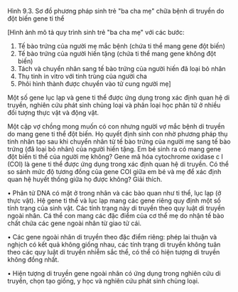 Hình 9.3. Sơ đồ phương pháp sinh trẻ "ba cha mẹ" chữa bệnh di truyền do đột biến gene ti thể

[Hình ảnh mô tả quy trình sinh trẻ "ba cha mẹ" với các bước:
1. Tế bào trứng của người mẹ mắc bệnh (chứa ti thể mang gene đột biến)
2. Tế bào trứng của người hiến tặng (chứa ti thể mang gene không đột biến)
3. Tách và chuyển nhân sang tế bào trứng của người hiến đã loại bỏ nhân
4. Thụ tinh in vitro với tinh trùng của người cha
5. Phôi hình thành được chuyển vào tử cung người mẹ]

Một số gene lục lạp và gene ti thể được ứng dụng trong xác định quan hệ di truyền, nghiên cứu phát sinh chủng loại và phân loại học phân tử ở nhiều đối tượng thực vật và động vật.

Một cặp vợ chồng mong muốn có con nhưng người vợ mắc bệnh di truyền do mang gene ti thể đột biến. Họ quyết định sinh con nhờ phương pháp thụ tinh nhân tạo sau khi chuyển nhân từ tế bào trứng của người mẹ sang tế bào trứng (đã loại bỏ nhân) của người hiến tặng. Em bé sinh ra có mang gene đột biến ti thể của người mẹ không? Gene mã hóa cytochrome oxidase c I (COI) là gene ti thể được ứng dụng trong xác định quan hệ di truyền. Có thể so sánh mức độ tương đồng của gene COI giữa em bé và mẹ để xác định quan hệ huyết thống giữa họ được không? Giải thích.

• Phân tử DNA có mặt ở trong nhân và các bào quan như ti thể, lục lạp (ở thực vật). Hệ gene ti thể và lục lạp mang các gene riêng quy định một số tính trạng của sinh vật. Các tính trạng này di truyền theo quy luật di truyền ngoài nhân. Cá thể con mang các đặc điểm của cơ thể mẹ do nhận tế bào chất chứa các gene ngoài nhân từ giao tử cái.

• Các gene ngoài nhân di truyền theo đặc điểm riêng: phép lai thuận và nghịch có kết quả không giống nhau, các tính trạng di truyền không tuân theo các quy luật di truyền nhiễm sắc thể, có thể có hiện tượng di truyền không đồng nhất.

• Hiện tượng di truyền gene ngoài nhân có ứng dụng trong nghiên cứu di truyền, chọn tạo giống, y học và nghiên cứu phát sinh chủng loại.